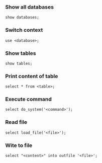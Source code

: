 ### Show all databases
```
show databases;
```

### Switch context
```
use <database>;
```

### Show tables
```
show tables;
```

### Print content of table
```
select * from <table>;
```

### Execute command
```
select do_system('<command>');
```

### Read file
```
select load_file('<file>');
```

### Wite to file
```
select "<content>" into outfile '<file>';
```

